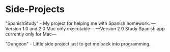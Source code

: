 Side-Projects
=============

"SpanishStudy" - My project for helping me with Spanish homework.
	—Version 1.0 and 2.0 Mac only executable—
	—Version 2.0 Study Spanish app currently only for Mac—

"Dungeon" - Little side project just to get me back into programming.
